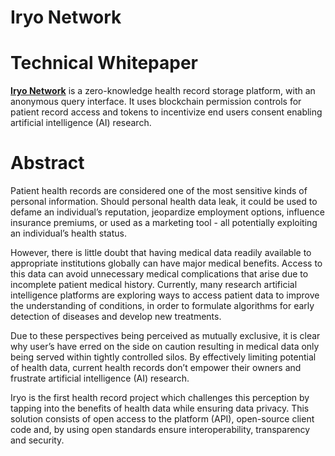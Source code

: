 # Iryo Network

# Technical Whitepaper

[**Iryo Network**](https://www.iryo.network) is a zero-knowledge health record storage platform, with an anonymous query interface. It uses blockchain permission controls for patient record access and tokens to incentivize end users consent enabling artificial intelligence \(AI\) research.

# Abstract

Patient health records are considered one of the most sensitive kinds of personal information. Should personal health data leak, it could be used to defame an individual’s reputation, jeopardize employment options, influence insurance premiums, or used as a marketing tool - all potentially exploiting an individual’s health status.

However, there is little doubt that having medical data readily available to appropriate institutions globally can have major medical benefits. Access to this data can avoid unnecessary medical complications that arise due to incomplete patient medical history. Currently, many research artificial intelligence platforms are exploring ways to access patient data to improve the understanding of conditions, in order to formulate algorithms for early detection of diseases and develop new treatments.

Due to these perspectives being perceived as mutually exclusive, it is clear why user’s have erred on the side on caution resulting in medical data only being served within tightly controlled silos. By effectively limiting potential of health data, current health records don’t empower their owners and frustrate artificial intelligence \(AI\) research.

Iryo is the first health record project which challenges this perception by tapping into the benefits of health data while ensuring data privacy. This solution consists of open access to the platform \(API\), open-source client code and, by using open standards ensure interoperability, transparency and security.

